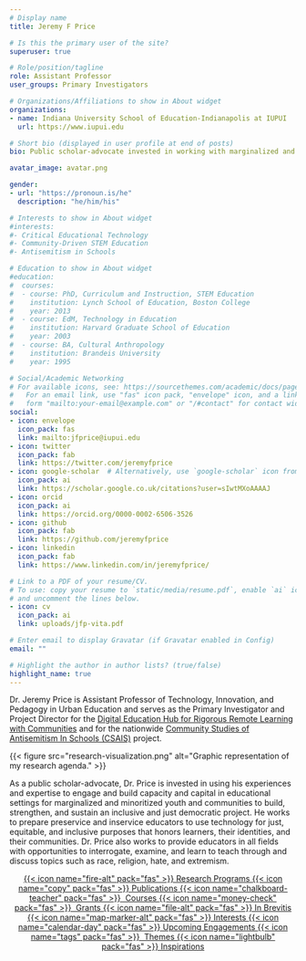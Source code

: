 ```yaml
---
# Display name
title: Jeremy F Price

# Is this the primary user of the site?
superuser: true

# Role/position/tagline
role: Assistant Professor
user_groups: Primary Investigators

# Organizations/Affiliations to show in About widget
organizations:
- name: Indiana University School of Education-Indianapolis at IUPUI
  url: https://www.iupui.edu

# Short bio (displayed in user profile at end of posts)
bio: Public scholar-advocate invested in working with marginalized and minoritized youth and communities to build an inclusive and just democratic project by transforming learning and teaching environments.

avatar_image: avatar.png

gender:
- url: "https://pronoun.is/he"
  description: "he/him/his"

# Interests to show in About widget
#interests:
#- Critical Educational Technology
#- Community-Driven STEM Education
#- Antisemitism in Schools

# Education to show in About widget
#education:
#  courses:
#  - course: PhD, Curriculum and Instruction, STEM Education
#    institution: Lynch School of Education, Boston College
#    year: 2013
#  - course: EdM, Technology in Education
#    institution: Harvard Graduate School of Education
#    year: 2003
#  - course: BA, Cultural Anthropology
#    institution: Brandeis University
#    year: 1995

# Social/Academic Networking
# For available icons, see: https://sourcethemes.com/academic/docs/page-builder/#icons
#   For an email link, use "fas" icon pack, "envelope" icon, and a link in the
#   form "mailto:your-email@example.com" or "/#contact" for contact widget.
social:
- icon: envelope
  icon_pack: fas
  link: mailto:jfprice@iupui.edu
- icon: twitter
  icon_pack: fab
  link: https://twitter.com/jeremyfprice
- icon: google-scholar  # Alternatively, use `google-scholar` icon from `ai` icon pack
  icon_pack: ai
  link: https://scholar.google.co.uk/citations?user=sIwtMXoAAAAJ
- icon: orcid
  icon_pack: ai
  link: https://orcid.org/0000-0002-6506-3526
- icon: github
  icon_pack: fab
  link: https://github.com/jeremyfprice
- icon: linkedin
  icon_pack: fab
  link: https://www.linkedin.com/in/jeremyfprice/

# Link to a PDF of your resume/CV.
# To use: copy your resume to `static/media/resume.pdf`, enable `ai` icons in `params.toml`,
# and uncomment the lines below.
- icon: cv
  icon_pack: ai
  link: uploads/jfp-vita.pdf

# Enter email to display Gravatar (if Gravatar enabled in Config)
email: ""

# Highlight the author in author lists? (true/false)
highlight_name: true
---
```


Dr. Jeremy Price is Assistant Professor of Technology, Innovation, and Pedagogy in Urban Education and serves as the Primary Investigator and Project Director for the [Digital Education Hub for Rigorous Remote Learning with Communities](../project/deh/) and for the nationwide [Community Studies of Antisemitism In Schools (CSAIS)](../project/csais/) project.

{{< figure src="research-visualization.png" alt="Graphic representation of my research agenda." >}}

As a public scholar-advocate, Dr. Price is invested in using his experiences and expertise to engage and build capacity and capital in educational settings for marginalized and minoritized youth and communities to build, strengthen, and sustain an inclusive and just democratic project. He works to prepare preservice and inservice educators to use technology for just, equitable, and inclusive purposes that honors learners, their identities, and their communities. Dr. Price also works to provide educators in all fields with opportunities to interrogate, examine, and learn to teach through and discuss topics such as race, religion, hate, and extremism.

<div class="btn-links" style="text-align: center;">

  <a class="btn btn-outline-primary btn-page-header" href="programs">
    {{< icon name="fire-alt" pack="fas" >}}
    Research Programs
  </a>
  <a class="btn btn-outline-primary btn-page-header" href="publication">
    {{< icon name="copy" pack="fas" >}}
    Publications
  </a>
  <a class="btn btn-outline-primary btn-page-header" href="teaching">
    {{< icon name="chalkboard-teacher" pack="fas" >}}&nbsp;
    Courses
  </a>
  <a class="btn btn-outline-primary btn-page-header" href="grant">
    {{< icon name="money-check" pack="fas" >}}&nbsp;
    Grants
  </a>
  <a class="btn btn-outline-primary btn-page-header" href="cv">
    {{< icon name="file-alt" pack="fas" >}}
    In Brevitis
  </a>
</div>


<div class="btn-links" style="text-align: center;">
  <a class="btn btn-outline-primary btn-page-header" href="#interests">
    {{< icon name="map-marker-alt" pack="fas" >}}
    Interests
  </a>
  <a class="btn btn-outline-primary btn-page-header" href="#events">
    {{< icon name="calendar-day" pack="fas" >}}
    Upcoming Engagements
  </a>
  <a class="btn btn-outline-primary btn-page-header" href="#tags">
    {{< icon name="tags" pack="fas" >}}&nbsp;
    Themes
  </a>
  <a class="btn btn-outline-primary btn-page-header" href="#note">
    {{< icon name="lightbulb" pack="fas" >}}
    Inspirations
  </a>
</div>

<!--{{< icon name="cv" pack="ai" >}} Download my {{< staticref "media/demo_resume.pdf" "newtab" >}}curriculum vitae{{< /staticref >}}.-->
